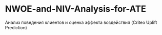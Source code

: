 # NWOE-and-NIV-Analysis-for-ATE
Анализ поведения клиентов и оценка эффекта воздействия (Criteo Uplift Prediction)
